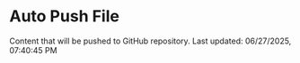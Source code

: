 # Auto Push File

Content that will be pushed to GitHub repository.
Last updated: 06/27/2025, 07:40:45 PM